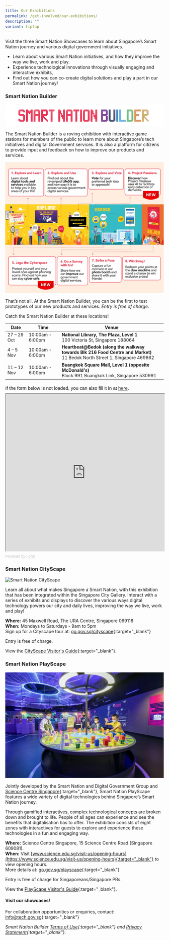 ```yaml
---
title: Our Exhibitions
permalink: /get-involved/our-exhibitions/
description: ""
variant: tiptap
---
```

Visit the three Smart Nation Showcases to learn about Singapore’s Smart Nation journey and various digital government initiatives.

* Learn about various Smart Nation initiatives, and how they improve the way we live, work and play.
* Experience technological innovations through visually engaging and interactive exhibits,
* Find out how you can co-create digital solutions and play a part in our Smart Nation journey!


### **Smart Nation Builder**

![Smart Nation Builder](/images/programmes/products-and-services/SNB_Logo_Colouredv2.png)

The Smart Nation Builder is a roving exhibition with interactive game stations for members of the public to learn more about Singapore’s tech initiatives and digital Government services. It is also a platform for citizens to provide input and feedback on how to improve our products and services.

![Smart Nation Builder](/images/programmes/products-and-services/SNB-Infographic.jpg)

That’s not all. At the Smart Nation Builder, you can be the first to test prototypes of our new products and services. *Entry is free of charge.*

Catch the Smart Nation Builder at these locations!

| Date | Time | Venue 
| -------- | -------- | -------- |  
|27 – 29 Oct | 10:00am - 6:00pm | **National Library, The Plaza, Level 1** <br> 100 Victoria St, Singapore 188064 |
|4 – 5 Nov | 10:00am - 6:00pm | **Heartbeat@Bedok (along the walkway towards Blk 216 Food Centre and Market)** <br> 11 Bedok North Street 1, Singapore 469662 |
|11 – 12 Nov | 10:00am - 6:00pm | **Buangkok Square Mall, Level 1 (opposite McDonald's)** <br> Block 991 Buangkok Link, Singapore 530991 |


<div style="font-family: Sans-Serif;
    font-size: 15px;
    color: #000;
    opacity: 0.9;
    padding-top: 5px;
    padding-bottom: 8px;">
  If the form below is not loaded, you can also fill it in at
  <a href="https://form.gov.sg/64eff051a7cdc800126733f7">here</a>.
</div>

<!-- Change the width and height values to suit you best -->
<iframe id="iframe" src="https://form.gov.sg/64eff051a7cdc800126733f7" style="width: 100%; height: 500px"></iframe>

<div style="font-family: Sans-Serif;
    font-size: 12px;
    color: #999;
    opacity: 0.5;
    padding-top: 5px;">
  Powered by <a href="https://form.gov.sg" style="color: #999">Form</a>
</div>

### **Smart Nation CityScape**

![Smart Nation CityScape](/images/programmes/products-and-services/Cityscape1.jpg)

Learn all about what makes Singapore a Smart Nation, with this exhibition that has been integrated within the Singapore City Gallery. Interact with a series of exhibits and displays to discover the various ways digital technology powers our city and daily lives, improving the way we live, work and play!

**Where:** 45 Maxwell Road, The URA Centre, Singapore 069118
<br>**When:** Mondays to Saturdays - 9am to 5pm
<br>Sign up for a Cityscape tour at: [go.gov.sg/cityscape](https://go.gov.sg/cityscape){:target="_blank"}

Entry is free of charge.

View the [CityScape Visitor's Guide](/files/products-and-services/smart_nation_cityscape_visitor_guide.pdf){:target="_blank"}.

### **Smart Nation PlayScape**

![Smart Nation PlayScape](/images/programmes/products-and-services/Playscape.PNG)

Jointly developed by the Smart Nation and Digital Government Group and [Science Centre Singapore](https://www.science.edu.sg/){:target="_blank"}, Smart Nation PlayScape features a wide variety of digital technologies behind Singapore’s Smart Nation journey.

Through gamified interactives, complex technological concepts are broken down and brought to life. People of all ages can experience and see the benefits that digitalisation has to offer. The exhibition consists of eight zones with interactives for guests to explore and experience these technologies in a fun and engaging way.

**Where:** Science Centre Singapore, 15 Science Centre Road (Singapore 609081).
<br>**When:** Visit [www.science.edu.sg/visit-us/opening-hours](https://www.science.edu.sg/visit-us/opening-hours){:target="_blank"} to view opening hours.
<br>More details at: [go.gov.sg/playscape](https://go.gov.sg/playscape){:target="_blank"}

Entry is free of charge for Singaporeans/Singapore PRs.

View the [PlayScape Visitor's Guide](/files/products-and-services/playscape_visitor_guide.pdf){:target="_blank"}.

#### Visit our showcases!

For collaboration opportunities or enquiries, contact: [info@tech.gov.sg](info@tech.gov.sg){:target="_blank"}

*Smart Nation Builder [Terms of Use](/smart-nation-builder/snb-terms-of-use/){:target="_blank"} and [Privacy Statement](/smart-nation-builder/snb-privacy-statement/){:target="_blank"}.*